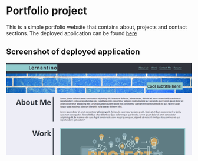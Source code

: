 # Portfolio project
This is a simple portfolio website that contains about, projects and contact sections. The deployed application can be found [here](https://lorduswhale.github.io/portfolio/)

## Screenshot of deployed application

![screenshot](./assets/images/screenshot.png)